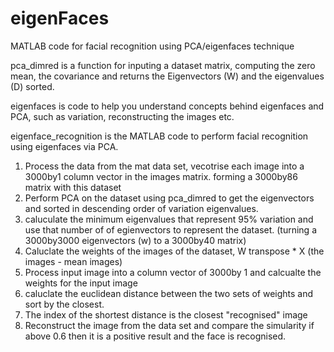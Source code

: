 # eigenFaces
MATLAB code for facial recognition using PCA/eigenfaces technique

pca_dimred is a function for inputing a dataset matrix, computing the zero mean, the covariance and returns the Eigenvectors (W) and the eigenvalues (D) sorted. 

eigenfaces is code to help you understand concepts behind eigenfaces and PCA, such as variation, reconstructing the images etc.

eigenface_recognition is the MATLAB code to perform facial recognition using eigenfaces via PCA. 
1) Process the data from the mat data set, vecotrise each image into a 3000by1 column vector in the images matrix. forming a 3000by86 matrix with this dataset
2) Perform PCA on the dataset using pca_dimred to get the eigenvectors and sorted in descending order of variation eigenvalues.
3) caluculate the minimum eigenvalues that represent 95% variation and use that number of of egienvectors to represent the dataset. (turning a 3000by3000 eigenvectors (w) to a 3000by40 matrix)
4) Caluclate the weights of the images of the dataset, W transpose * X (the images - mean images)
5) Process input image into a column vector of 3000by 1 and calcualte the weights for the input image
6) caluclate the euclidean distance between the two sets of weights and sort by the closest.
7) The index of the shortest distance is the closest "recognised" image
8) Reconstruct the image from the data set and compare the simularity if above 0.6 then it is a positive result and the face is recognised.
